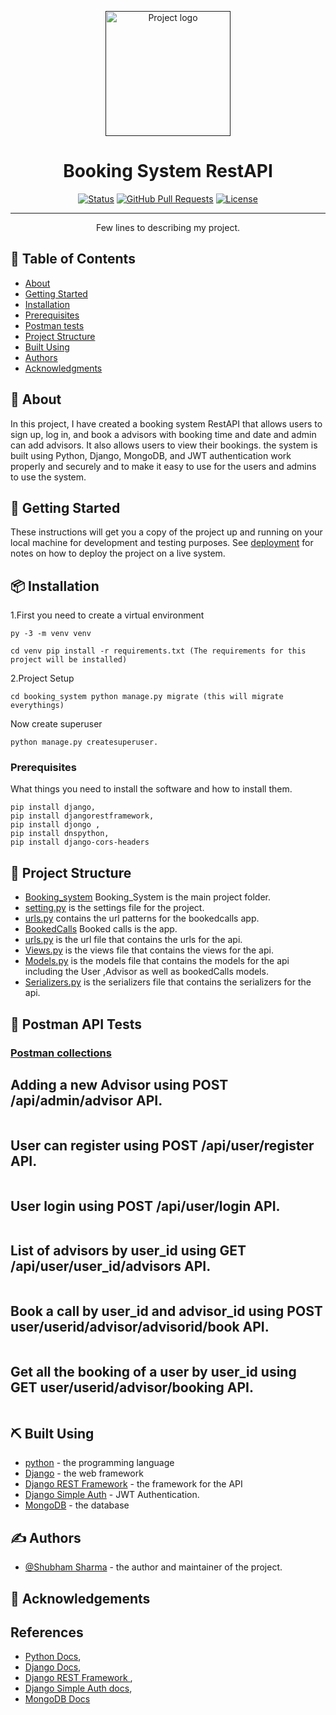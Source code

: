 <p align="center">
  <a href="" rel="noopener">
 <img width=200px height=200px src="https://i.imgur.com/6wj0hh6.jpg" alt="Project logo"></a>
</p>

<h1 align="center">Booking System RestAPI</h1>

<div align="center">

[![Status](https://img.shields.io/badge/status-active-success.svg)]()
[![GitHub Pull Requests](https://img.shields.io/github/issues-pr/shubha108/bookingSystemRestAPI)](https://github.com/shubha108/bookingSystemRestAPI)
[![License](https://img.shields.io/badge/license-MIT-blue.svg)](/LICENSE)

</div>

---
                       
<p align="center"> Few lines to describing my project.
    <br> 
</p>
                                     
## 📝 Table of Contents

- [About](#about)
- [Getting Started](#getting_started)
- [Installation](#installation)
- [Prerequisites](#prerequisites)
- [Postman tests ](#postman)
- [Project Structure](#structure)
- [Built Using](#built_using)
- [Authors](#authors)
- [Acknowledgments](#acknowledgement)

## 🧐 About <a name = "about"></a>

In this project, I have created a booking system RestAPI that allows users to sign up, log in, and book a advisors with booking time and date and admin can add advisors. It also allows users to view their bookings. the system is built using Python, Django, MongoDB, and JWT authentication work properly and securely and to make it easy to use for the users and admins to use the system.

## 🏁 Getting Started <a name = "getting_started"></a>

These instructions will get you a copy of the project up and running on your local machine for development and testing purposes. See [deployment](https://www.geeksforgeeks.org/how-to-deploy-django-project-on-pythonanywhere/) for notes on how to deploy the project on a live system.
## 📦 Installation <a name = "installation"></a>


1.First you need to create a virtual environment
```
py -3 -m venv venv
```
```
cd venv pip install -r requirements.txt (The requirements for this project will be installed)
```

2.Project Setup

```
cd booking_system python manage.py migrate (this will migrate everythings)
```
 Now create superuser 
 ```
 python manage.py createsuperuser.
 ```

### Prerequisites <a name = "prerequisites"></a>

What things you need to install the software and how to install them.

```
pip install django, 
pip install djangorestframework, 
pip install djongo ,
pip install dnspython,
pip install django-cors-headers

```

## 🎈 Project Structure <a name="structure"></a>

* [Booking_system](booking_system/booking_system) Booking_System is the main project folder.
* [setting.py](booking_system/booking_system/settings.py) is the settings file for the project.
* [urls.py](booking_system/booking_system/urls.py) contains the url patterns for the bookedcalls app.
* [BookedCalls](booking_system/bookedcalls) Booked calls is the app.
* [urls.py](booking_system/bookedcalls/urls.py) is the url file that contains the urls for the api.
* [Views.py](booking_system/bookedcalls/views.py) is the views file that contains the views for the api.
* [Models.py](booking_system/bookedcalls/models.py) is the models file that contains the models for the api including the User ,Advisor as well as bookedCalls models.
* [Serializers.py](booking_system/bookedcalls/serializers.py) is the serializers file that contains the serializers for the api.

## 🔧 Postman API Tests <a name = "postman"></a>

### [Postman collections](./postmen_tests/bookingSystemAPI.postman_collection.json)


## Adding a new Advisor using POST /api/admin/advisor API.
 
 <img   alt="" src="https://raw.githubusercontent.com/shubha108/bookingSystemRestAPI /master/postmen_tests/img/add_advisor.gif" />


## User can register using POST /api/user/register API.
 
 <img  alt="" src="https://raw.githubusercontent.com/shubha108/bookingSystemRestAPI /master/postmen_tests/img/user_register.gif" />
 

## User login  using POST /api/user/login API.
  
  <img   alt="" src="https://raw.githubusercontent.com/shubha108/bookingSystemRestAPI /master/postmen_tests/img/user_login.gif" />



## List of advisors by user_id using GET /api/user/user_id/advisors API.
  
   <img    alt="" src="https://raw.githubusercontent.com/shubha108/bookingSystemRestAPI /master/postmen_tests/img/advisor_list.gif" />



## Book a call by user_id and advisor_id using POST user/userid/advisor/advisorid/book API.
 
   <img  alt="" src="https://raw.githubusercontent.com/shubha108/bookingSystemRestAPI /master/postmen_tests/img/advisor_booking.gif" />



## Get all the booking of a user by user_id using GET user/userid/advisor/booking API.
 
   <img   alt="" src="https://raw.githubusercontent.com/shubha108/bookingSystemRestAPI /master/postmen_tests/img/user_bookings.gif" />
   
## ⛏️ Built Using <a name = "built_using"></a>

- [python](https://www.python.org/) - the programming language
- [Django](https://www.djangoproject.com/)  - the web framework
- [Django REST Framework](https://www.django-rest-framework.org/) - the framework for the API
- [Django Simple Auth](https://django-simple-auth.readthedocs.io/) - JWT Authentication.
- [MongoDB](https://www.mongodb.com/) - the database

## ✍️ Authors <a name = "authors"></a>

- [@Shubham Sharma](https://github.com/shubha108) - the author and maintainer of the project.


## 🎉 Acknowledgements <a name = "acknowledgement"></a>

## References

- [Python Docs](https://Pythondocs.com/), 
- [Django Docs](https://www.djangoproject.com/), 
- [Django REST Framework ](https://www.django-rest-framework.org/),
- [Django Simple Auth docs](https://django-simple-auth.readthedocs.io/),
- [MongoDB Docs](https://www.mongodb.com/)
